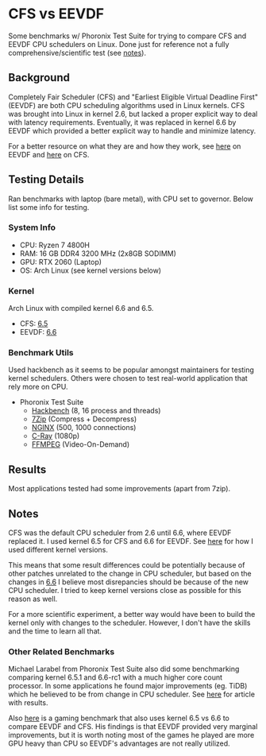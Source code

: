 # CFS vs EEVDF

Some benchmarks w/ Phoronix Test Suite for trying to compare CFS and EEVDF CPU schedulers on Linux. Done just for reference not a fully comprehensive/scientific test (see [notes](#notes)).

## Background

Completely Fair Scheduler (CFS) and "Earliest Eligible Virtual Deadline First" (EEVDF) are both CPU scheduling algorithms used in Linux kernels. CFS was brought into Linux in kernel 2.6, but lacked a proper explicit way to deal with latency requirements. Eventually, it was replaced in kernel 6.6 by EEVDF which provided a better explicit way to handle and minimize latency.

For a better resource on what they are and how they work, see [here](https://lwn.net/Articles/925371/) on EEVDF and [here](https://developer.ibm.com/tutorials/l-completely-fair-scheduler/) on CFS.

## Testing Details

Ran benchmarks with laptop (bare metal), with CPU set to governor. Below list some info for testing.

### System Info

- CPU: Ryzen 7 4800H
- RAM: 16 GB DDR4 3200 MHz (2x8GB SODIMM)
- GPU: RTX 2060 (Laptop)
- OS: Arch Linux (see kernel versions below)

### Kernel

Arch Linux with compiled kernel 6.6 and 6.5.

- CFS: [6.5](https://git.kernel.org/pub/scm/linux/kernel/git/torvalds/linux.git/tag/?h=v6.5)
- EEVDF: [6.6](https://git.kernel.org/pub/scm/linux/kernel/git/torvalds/linux.git/tag/?h=v6.6)

### Benchmark Utils

Used hackbench as it seems to be popular amongst maintainers for testing kernel schedulers. Others were chosen to test real-world application that rely more on CPU.

- Phoronix Test Suite
  - [Hackbench](https://openbenchmarking.org/test/pts/hackbench) (8, 16 process and threads)
  - [7Zip](https://openbenchmarking.org/test/pts/compress-7zip) (Compress + Decompress)
  - [NGINX](https://openbenchmarking.org/test/pts/nginx) (500, 1000 connections)
  - [C-Ray](https://openbenchmarking.org/test/pts/c-ray) (1080p)
  - [FFMPEG](https://openbenchmarking.org/test/pts/ffmpeg) (Video-On-Demand)

## Results

Most applications tested had some improvements (apart from 7zip).

## Notes

CFS was the default CPU scheduler from 2.6 until 6.6, where EEVDF replaced it. I used kernel 6.5 for CFS and 6.6 for EEVDF. See [here](./setup/compile-kernel.md) for how I used different kernel versions.

This means that some result differences could be potentially because of other patches unrelated to the change in CPU scheduler, but based on the changes in [6.6](https://kernelnewbies.org/Linux_6.6) I believe most disrepancies should be because of the new CPU scheduler. I tried to keep kernel versions close as possible for this reason as well.

For a more scientific experiment, a better way would have been to build the kernel only with changes to the scheduler. However, I don't have the skills and the time to learn all that.

### Other Related Benchmarks

Michael Larabel from Phoronix Test Suite also did some benchmarking comparing kernel 6.5.1 and 6.6-rc1 with a much higher core count processor. In some applications he found major improvements (eg. TiDB) which he believed to be from change in CPU scheduler. See [here](https://www.phoronix.com/review/linux-66-bergamo) for article with results.

Also [here](https://www.youtube.com/watch?v=KgwbHRG7Q3s&t=65s) is a gaming benchmark that also uses kernel 6.5 vs 6.6 to compare EEVDF and CFS. His findings is that EEVDF provided very marginal improvements, but it is worth noting most of the games he played are more GPU heavy than CPU so EEVDF's advantages are not really utilized.
